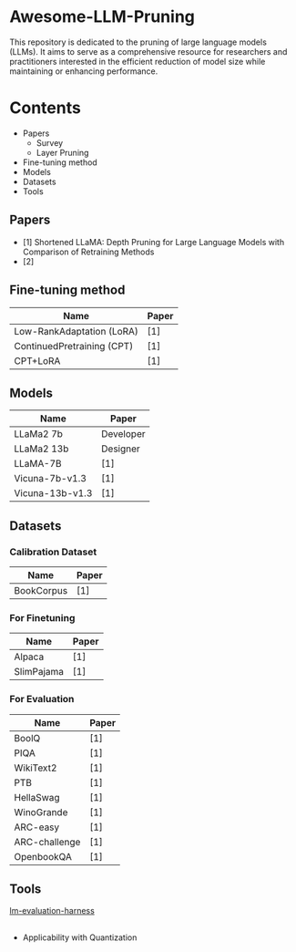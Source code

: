 # Awesome-LLM-Pruning

This repository is dedicated to the pruning of large language models (LLMs). It aims to serve as a comprehensive resource for researchers and practitioners interested in the efficient reduction of model size while maintaining or enhancing performance.

# Contents
- Papers
  - Survey
  - Layer Pruning
- Fine-tuning method
- Models
- Datasets 
- Tools


## Papers


- [1] Shortened LLaMA: Depth Pruning for Large Language Models with Comparison of Retraining Methods
- [2] 

## Fine-tuning method
| Name     | Paper         |
|----------|--------------|
| Low-RankAdaptation (LoRA)    | [1]   | 
| ContinuedPretraining (CPT)    | [1]   | 
| CPT+LoRA    | [1]   | 
 

## Models
| Name     | Paper         |
|----------|--------------|
| LLaMa2 7b    | Developer    | 
| LLaMa2 13b      | Designer     |
| LLaMA-7B    | [1]    | 
| Vicuna-7b-v1.3    | [1]    | 
| Vicuna-13b-v1.3    | [1]    | 

## Datasets 
### Calibration Dataset
| Name     | Paper         |
|----------|--------------|
| BookCorpus   | [1]    | 

### For Finetuning
| Name     | Paper         |
|----------|--------------|
| Alpaca    |   [1]   |
| SlimPajama      |   [1]   |

### For Evaluation
| Name     | Paper         |
|----------|--------------|
| BoolQ   |  [1]   | 
| PIQA    |    [1]  |
| WikiText2   |   [1]   |
| PTB  |   [1]   |
| HellaSwag |    [1]  |
| WinoGrande |   [1]   |
| ARC-easy |   [1]   |
| ARC-challenge |   [1]   |
| OpenbookQA |   [1]   |

## Tools
[lm-evaluation-harness](https://github.com/EleutherAI/lm-evaluation-harness)


## 
- Applicability with Quantization







